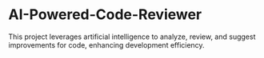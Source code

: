 # AI-Powered-Code-Reviewer
This project leverages artificial intelligence to analyze, review, and suggest improvements for code, enhancing development efficiency.

